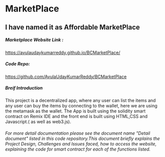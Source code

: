 # MarketPlace
## I have named it as Affordable MarketPlace

#####  Marketplace Website Link :
https://avulaudaykumarreddy.github.io/BCMarketPlace/

##### Code Repo:
 https://github.com/AvulaUdayKumarReddy/BCMarketPlace

##### Breif Introduction 

This project is a decentralized app, where any user can list the items and any user can buy the items by connecting to the wallet, here we are using the metamask as the wallet. The App is built using the solidity smart contract on Remix IDE and the front end is built using HTML,CSS and Javascript.( as well as web3.js).

###### For more detail documentation please see the document name "Detail document" listed in this code repository.This document briefly explains the Project Design, Challenges and Issues faced, how to access the website, explaining the code for smart contract for each of the functions listed.
